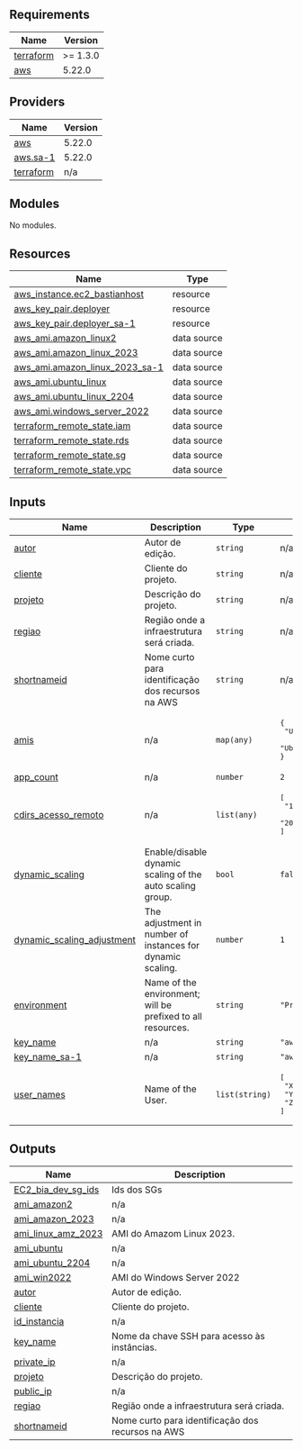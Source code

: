 <!-- BEGIN_TF_DOCS -->
<!-- END_TF_DOCS -->
<!-- BEGINNING OF PRE-COMMIT-TERRAFORM DOCS HOOK -->
## Requirements

| Name | Version |
|------|---------|
| <a name="requirement_terraform"></a> [terraform](#requirement\_terraform) | >= 1.3.0 |
| <a name="requirement_aws"></a> [aws](#requirement\_aws) | 5.22.0 |

## Providers

| Name | Version |
|------|---------|
| <a name="provider_aws"></a> [aws](#provider\_aws) | 5.22.0 |
| <a name="provider_aws.sa-1"></a> [aws.sa-1](#provider\_aws.sa-1) | 5.22.0 |
| <a name="provider_terraform"></a> [terraform](#provider\_terraform) | n/a |

## Modules

No modules.

## Resources

| Name | Type |
|------|------|
| [aws_instance.ec2_bastianhost](https://registry.terraform.io/providers/hashicorp/aws/5.22.0/docs/resources/instance) | resource |
| [aws_key_pair.deployer](https://registry.terraform.io/providers/hashicorp/aws/5.22.0/docs/resources/key_pair) | resource |
| [aws_key_pair.deployer_sa-1](https://registry.terraform.io/providers/hashicorp/aws/5.22.0/docs/resources/key_pair) | resource |
| [aws_ami.amazon_linux2](https://registry.terraform.io/providers/hashicorp/aws/5.22.0/docs/data-sources/ami) | data source |
| [aws_ami.amazon_linux_2023](https://registry.terraform.io/providers/hashicorp/aws/5.22.0/docs/data-sources/ami) | data source |
| [aws_ami.amazon_linux_2023_sa-1](https://registry.terraform.io/providers/hashicorp/aws/5.22.0/docs/data-sources/ami) | data source |
| [aws_ami.ubuntu_linux](https://registry.terraform.io/providers/hashicorp/aws/5.22.0/docs/data-sources/ami) | data source |
| [aws_ami.ubuntu_linux_2204](https://registry.terraform.io/providers/hashicorp/aws/5.22.0/docs/data-sources/ami) | data source |
| [aws_ami.windows_server_2022](https://registry.terraform.io/providers/hashicorp/aws/5.22.0/docs/data-sources/ami) | data source |
| [terraform_remote_state.iam](https://registry.terraform.io/providers/hashicorp/terraform/latest/docs/data-sources/remote_state) | data source |
| [terraform_remote_state.rds](https://registry.terraform.io/providers/hashicorp/terraform/latest/docs/data-sources/remote_state) | data source |
| [terraform_remote_state.sg](https://registry.terraform.io/providers/hashicorp/terraform/latest/docs/data-sources/remote_state) | data source |
| [terraform_remote_state.vpc](https://registry.terraform.io/providers/hashicorp/terraform/latest/docs/data-sources/remote_state) | data source |

## Inputs

| Name | Description | Type | Default | Required |
|------|-------------|------|---------|:--------:|
| <a name="input_autor"></a> [autor](#input\_autor) | Autor de edição. | `string` | n/a | yes |
| <a name="input_cliente"></a> [cliente](#input\_cliente) | Cliente do projeto. | `string` | n/a | yes |
| <a name="input_projeto"></a> [projeto](#input\_projeto) | Descrição do projeto. | `string` | n/a | yes |
| <a name="input_regiao"></a> [regiao](#input\_regiao) | Região onde a infraestrutura será criada. | `string` | n/a | yes |
| <a name="input_shortnameid"></a> [shortnameid](#input\_shortnameid) | Nome curto para identificação dos recursos na AWS | `string` | n/a | yes |
| <a name="input_amis"></a> [amis](#input\_amis) | n/a | `map(any)` | <pre>{<br>  "Ubnt-us-east-1": "ami-0261755bbcb8c4a84",<br>  "Ubnt-us-east-2": "ami-0430580de6244e02e"<br>}</pre> | no |
| <a name="input_app_count"></a> [app\_count](#input\_app\_count) | n/a | `number` | `2` | no |
| <a name="input_cdirs_acesso_remoto"></a> [cdirs\_acesso\_remoto](#input\_cdirs\_acesso\_remoto) | n/a | `list(any)` | <pre>[<br>  "187.180.212.28/32",<br>  "200.181.118.98/32"<br>]</pre> | no |
| <a name="input_dynamic_scaling"></a> [dynamic\_scaling](#input\_dynamic\_scaling) | Enable/disable dynamic scaling of the auto scaling group. | `bool` | `false` | no |
| <a name="input_dynamic_scaling_adjustment"></a> [dynamic\_scaling\_adjustment](#input\_dynamic\_scaling\_adjustment) | The adjustment in number of instances for dynamic scaling. | `number` | `1` | no |
| <a name="input_environment"></a> [environment](#input\_environment) | Name of the environment; will be prefixed to all resources. | `string` | `"Projeto"` | no |
| <a name="input_key_name"></a> [key\_name](#input\_key\_name) | n/a | `string` | `"aws-key-terraform"` | no |
| <a name="input_key_name_sa-1"></a> [key\_name\_sa-1](#input\_key\_name\_sa-1) | n/a | `string` | `"aws-key-terraform_sa-1"` | no |
| <a name="input_user_names"></a> [user\_names](#input\_user\_names) | Name of the User. | `list(string)` | <pre>[<br>  "XXX",<br>  "YYY",<br>  "ZZZ"<br>]</pre> | no |

## Outputs

| Name | Description |
|------|-------------|
| <a name="output_EC2_bia_dev_sg_ids"></a> [EC2\_bia\_dev\_sg\_ids](#output\_EC2\_bia\_dev\_sg\_ids) | Ids dos SGs |
| <a name="output_ami_amazon2"></a> [ami\_amazon2](#output\_ami\_amazon2) | n/a |
| <a name="output_ami_amazon_2023"></a> [ami\_amazon\_2023](#output\_ami\_amazon\_2023) | n/a |
| <a name="output_ami_linux_amz_2023"></a> [ami\_linux\_amz\_2023](#output\_ami\_linux\_amz\_2023) | AMI do Amazom Linux 2023. |
| <a name="output_ami_ubuntu"></a> [ami\_ubuntu](#output\_ami\_ubuntu) | n/a |
| <a name="output_ami_ubuntu_2204"></a> [ami\_ubuntu\_2204](#output\_ami\_ubuntu\_2204) | n/a |
| <a name="output_ami_win2022"></a> [ami\_win2022](#output\_ami\_win2022) | AMI do Windows Server 2022 |
| <a name="output_autor"></a> [autor](#output\_autor) | Autor de edição. |
| <a name="output_cliente"></a> [cliente](#output\_cliente) | Cliente do projeto. |
| <a name="output_id_instancia"></a> [id\_instancia](#output\_id\_instancia) | n/a |
| <a name="output_key_name"></a> [key\_name](#output\_key\_name) | Nome da chave SSH para acesso às instâncias. |
| <a name="output_private_ip"></a> [private\_ip](#output\_private\_ip) | n/a |
| <a name="output_projeto"></a> [projeto](#output\_projeto) | Descrição do projeto. |
| <a name="output_public_ip"></a> [public\_ip](#output\_public\_ip) | n/a |
| <a name="output_regiao"></a> [regiao](#output\_regiao) | Região onde a infraestrutura será criada. |
| <a name="output_shortnameid"></a> [shortnameid](#output\_shortnameid) | Nome curto para identificação dos recursos na AWS |
<!-- END OF PRE-COMMIT-TERRAFORM DOCS HOOK -->
